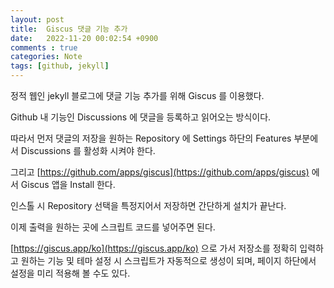 ```yaml
---
layout: post
title:  Giscus 댓글 기능 추가
date:   2022-11-20 00:02:54 +0900
comments : true
categories: Note
tags: [github, jekyll]
---
```


정적 웹인 jekyll 블로그에 댓글 기능 추가를 위해 Giscus 를 이용했다.

Github 내 기능인 Discussions 에 댓글을 등록하고 읽어오는 방식이다.

따라서 먼저 댓글의 저장을 원하는 Repository 에 Settings 하단의 Features 부분에서 Discussions 를 활성화 시켜야 한다.

그리고 [https://github.com/apps/giscus](https://github.com/apps/giscus) 에서 Giscus 앱을 Install 한다.

인스톨 시 Repository 선택을 특정지어서 저장하면 간단하게 설치가 끝난다.

이제 출력을 원하는 곳에 스크립트 코드를 넣어주면 된다.

[https://giscus.app/ko](https://giscus.app/ko) 으로 가서 저장소를 정확히 입력하고 원하는 기능 및 테마 설정 시 스크립트가 자동적으로 생성이 되며, 페이지 하단에서 설정을 미리 적용해 볼 수도 있다.

<br>
